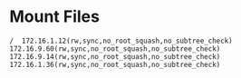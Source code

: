 # Mount Files #

```/  172.16.1.12(rw,sync,no_root_squash,no_subtree_check) 172.16.9.60(rw,sync,no_root_squash,no_subtree_check) 172.16.9.14(rw,sync,no_root_squash,no_subtree_check) 172.16.1.36(rw,sync,no_root_squash,no_subtree_check)```
